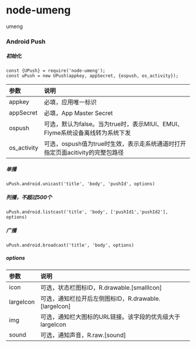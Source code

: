 # node-umeng
umeng

### Android Push

##### 初始化

```
const {UPush} = require('node-umeng');
const uPush = new UPush(appkey, appSecret, {ospush, os_activity});
```

参数 | 说明
:---| :---
appkey | 必填，应用唯一标识
appSecret | 必填，App Master Secret
ospush | 可选，默认为false。当为true时，表示MIUI、EMUI、Flyme系统设备离线转为系统下发
os_activity | 可选，ospush值为true时生效，表示走系统通道时打开指定页面acitivity的完整包路径

##### 单播

```
uPush.android.unicast('title', 'body', 'pushId', options)
```

##### 列播，不超过500个

```
uPush.android.listcast('title', 'body', ['pushId1','pushId2'], options)
```

##### 广播

```
uPush.android.broadcast('title', 'body', options)
```

##### options

参数 | 说明
:---| :---
icon | 可选，状态栏图标ID，R.drawable.[smallIcon]
largeIcon | 可选，通知栏拉开后左侧图标ID，R.drawable.[largeIcon]
img | 可选，通知栏大图标的URL链接。该字段的优先级大于largeIcon
sound | 可选，通知声音，R.raw.[sound]